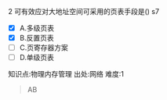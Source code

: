 2
可有效应对大地址空间可采用的页表手段是() s7
- [x] A.多级页表
- [x] B.反置页表
- [ ] C.页寄存器方案
- [ ] D.单级页表

知识点:物理内存管理
出处:网络
难度:1
> AB
